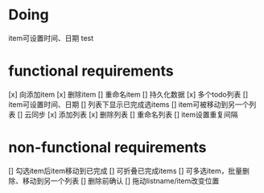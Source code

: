 # Doing
item可设置时间、日期
test
# functional requirements
[x] 向添加item
[x] 删除item
[] 重命名item
[] 持久化数据
[x] 多个todo列表
[] item可设置时间、日期
[] 列表下显示已完成选items
[] item可被移动到另一个列表
[] 云同步
[x] 添加列表
[x] 删除列表
[] 重命名列表
[] item设置重复间隔

# non-functional requirements
[] 勾选item后item移动到已完成
[] 可折叠已完成items
[] 可多选item，批量删除、移动到另一个列表
[] 删除前确认
[] 拖动listname/item改变位置
